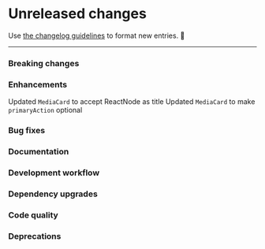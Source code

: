# Unreleased changes

Use [the changelog guidelines](https://git.io/polaris-changelog-guidelines) to format new entries. 💜

---

### Breaking changes

### Enhancements

Updated `MediaCard` to accept ReactNode as title
Updated `MediaCard` to make `primaryAction` optional

### Bug fixes

### Documentation

### Development workflow

### Dependency upgrades

### Code quality

### Deprecations
